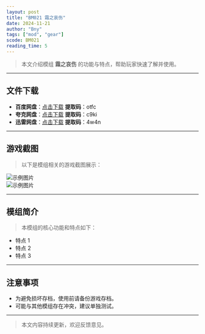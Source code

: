 ```yaml
---
layout: post
title: "BM021 霜之哀伤"
date: 2024-11-21
author: "Bny"
tags: ["mod", "gear"]
scode: BM021
reading_time: 5
---
```


> 本文介绍模组 **霜之哀伤** 的功能与特点，帮助玩家快速了解并使用。

---





## 文件下载
- **百度网盘**：[点击下载](https://pan.baidu.com/s/1myz7pLeWOvESJ22A0TUWPA?pwd=otfc)  **提取码**：otfc  
- **夸克网盘**：[点击下载](https://pan.quark.cn/s/14f3ae92a9ee?pwd=c9ki)  **提取码**：c9ki  
- **迅雷网盘**：[点击下载](https://pan.xunlei.com/s/VOCCb_FM1cNxT-ot__-kdMYlA1?pwd=4w4n)  **提取码**：4w4n  

---

## 游戏截图
> 以下是模组相关的游戏截图展示：

![示例图片](https://example.com/screenshot1.jpg)  
![示例图片](https://example.com/screenshot2.jpg)

---

## 模组简介
> 本模组的核心功能和特点如下：
- 特点 1
- 特点 2
- 特点 3

---

## 注意事项
- 为避免损坏存档，使用前请备份游戏存档。
- 可能与其他模组存在冲突，建议单独测试。

---

> 本文内容持续更新，欢迎反馈意见。

